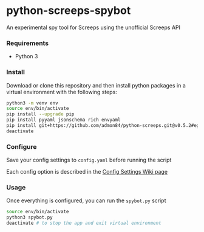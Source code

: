 # python-screeps-spybot

An experimental spy tool for Screeps using the unofficial Screeps API

### Requirements

- Python 3

### Install

Download or clone this repository and then install python packages in a virtual environment with the following steps:

```bash
python3 -m venv env
source env/bin/activate
pip install --upgrade pip
pip install pyyaml jsonschema rich envyaml
pip install git+https://github.com/admon84/python-screeps.git@v0.5.2#egg=screepsapi
deactivate
```

### Configure

Save your config settings to `config.yaml` before running the script

Each config option is described in the [Config Settings Wiki page](https://github.com/admon84/python-screeps-spybot/wiki/Config-Settings)

### Usage

Once everything is configured, you can run the `spybot.py` script

```bash
source env/bin/activate
python3 spybot.py
deactivate # to stop the app and exit virtual environment
```
